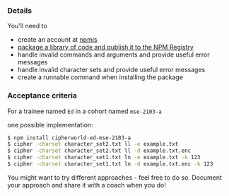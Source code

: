 ### Details

You'll need to
- create an account at [npmjs](https://www.npmjs.com/signup)
- [package a library of code and publish it to the NPM Registry](https://docs.npmjs.com/packages-and-modules)
- handle invalid commands and arguments and provide useful error messages
- handle invalid character sets and provide useful error messages
- create a runnable command when installing the package

### Acceptance criteria

For a trainee named `Ed` in a cohort named `mse-2103-a`

one possible implementation:
```sh
$ npm install cipherworld-ed-mse-2103-a
$ cipher -charset character_set2.txt ll -e example.txt
$ cipher -charset character_set2.txt ll -d example.txt.enc
$ cipher -charset character_set1.txt ln -e example.txt -k 123
$ cipher -charset character_set1.txt ln -d example.txt.enc -k 123
```

You might want to try different approaches - feel free to do so. Document your approach and share it with a coach when you do!

